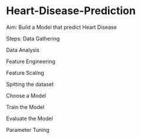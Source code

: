 # Heart-Disease-Prediction

Aim:
Build a Model that predict Heart Disease

Steps:
Data Gathering

Data Analysis

Feature Engineering

Feature Scaling

Spitting the dataset

Choose a Model

Train the Model

Evaluate the Model

Parameter Tuning
